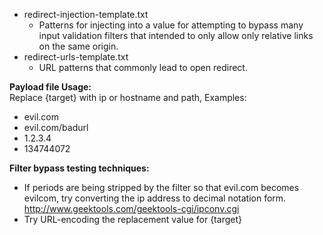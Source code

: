 * redirect-injection-template.txt
    * Patterns for injecting into a value for attempting to bypass many input validation filters that intended to only allow only relative links on the same origin.<br>
* redirect-urls-template.txt
    * URL patterns that commonly lead to open redirect. <br>

<b>Payload file Usage:</b> <br>
Replace {target} with ip or hostname and path, Examples: <br>
* evil.com <br>
* evil.com/badurl<br>
* 1.2.3.4 <br>
* 134744072<br>

<b>Filter bypass testing techniques:</b><br>
* If periods are being stripped by the filter so that evil.com becomes evilcom, try converting the ip address to decimal notation form. 
http://www.geektools.com/geektools-cgi/ipconv.cgi
* Try URL-encoding the replacement value for {target}
